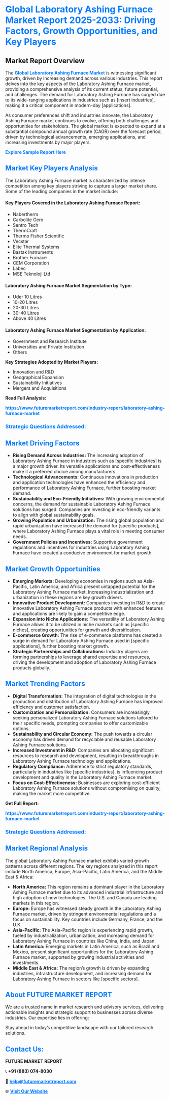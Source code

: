 <h1 style="color: #007BFF;">Global Laboratory Ashing Furnace Market Report 2025-2033: Driving Factors, Growth Opportunities, and Key Players</h1>

<section id="overview">
<h2>Market Report Overview</h2>
<p>The <a href="https://www.futuremarketreport.com/industry-report/laboratory-ashing-furnace-market" style="color: #007BFF; text-decoration: none;"><strong>Global Laboratory Ashing Furnace Market</strong></a> is witnessing significant growth, driven by increasing demand across various industries. This report delves into the key aspects of the Laboratory Ashing Furnace market, providing a comprehensive analysis of its current status, future potential, and challenges. The demand for Laboratory Ashing Furnace has surged due to its wide-ranging applications in industries such as [insert industries], making it a critical component in modern-day [applications].</p>
<p>As consumer preferences shift and industries innovate, the Laboratory Ashing Furnace market continues to evolve, offering both challenges and opportunities for stakeholders. The global market is expected to expand at a substantial compound annual growth rate (CAGR) over the forecast period, driven by technological advancements, emerging applications, and increasing investments by major players.</p>
</section>

<section id="overview">
<p><a href="https://www.futuremarketreport.com/request-sample/reportId=43321" style="color: #007BFF; text-decoration: none;"><strong>Explore Sample Report Here</strong></a></p>
</section>

<section id="key-players">
<h2 style="color: #007BFF;">Market Key Players Analysis</h2>
<p>The Laboratory Ashing Furnace market is characterized by intense competition among key players striving to capture a larger market share. Some of the leading companies in the market include:</p>
<h4>Key Players Covered in the Laboratory Ashing Furnace Report:</h4>
<ul><li>Nabertherm</li><li>Carbolite Gero</li><li>Sentro Tech</li><li>ThermCraft</li><li>Thermo Fisher Scientific</li><li>Vecstar</li><li>Elite Thermal Systems</li><li>Bastak Instruments</li><li>Brother Furnace</li><li>CEM Corporation</li><li>Labec</li><li>MSE Teknoloji Ltd</li></ul>
<h4>Laboratory Ashing Furnace Market Segmentation by Type:</h4>
<ul><li>Uder 10 Litres</li><li>10-20 Litres</li><li>20-30 Litres</li><li>30-40 Litres</li><li>Above 40 Litres</li></ul>

<h4>Laboratory Ashing Furnace Market Segmentation by Application:</h4>
<ul><li>Government and Research Institute</li><li>Universities and Private Institution</li><li>Others</li></ul>
<p><strong>Key Strategies Adopted by Market Players:</strong></p>
<ul>
<li>Innovation and R&D</li>
<li>Geographical Expansion</li>
<li>Sustainability Initiatives</li>
<li>Mergers and Acquisitions</li>
</ul>
</section>

<section>
<p><strong>Read Full Analysis: </strong></p><a href="https://www.futuremarketreport.com/industry-report/laboratory-ashing-furnace-market" style="color: #007BFF; text-decoration: none;"><strong>https://www.futuremarketreport.com/industry-report/laboratory-ashing-furnace-market</strong></a>
<h3 style="color: #007BFF;">Strategic Questions Addressed:</h3>
</section>

<section id="driving-factors">
<h2 style="color: #007BFF;">Market Driving Factors</h2>
<ul>
<li><strong>Rising Demand Across Industries:</strong> The increasing adoption of Laboratory Ashing Furnace in industries such as [specific industries] is a major growth driver. Its versatile applications and cost-effectiveness make it a preferred choice among manufacturers.</li>
<li><strong>Technological Advancements:</strong> Continuous innovations in production and application technologies have enhanced the efficiency and performance of Laboratory Ashing Furnace, further boosting market demand.</li>
<li><strong>Sustainability and Eco-Friendly Initiatives:</strong> With growing environmental concerns, the demand for sustainable Laboratory Ashing Furnace solutions has surged. Companies are investing in eco-friendly variants to align with global sustainability goals.</li>
<li><strong>Growing Population and Urbanization:</strong> The rising global population and rapid urbanization have increased the demand for [specific products], where Laboratory Ashing Furnace plays a vital role in meeting consumer needs.</li>
<li><strong>Government Policies and Incentives:</strong> Supportive government regulations and incentives for industries using Laboratory Ashing Furnace have created a conducive environment for market growth.</li>
</ul>
</section>

<section id="growth-opportunities">
<h2 style="color: #007BFF;">Market Growth Opportunities</h2>
<ul>
<li><strong>Emerging Markets:</strong> Developing economies in regions such as Asia-Pacific, Latin America, and Africa present untapped potential for the Laboratory Ashing Furnace market. Increasing industrialization and urbanization in these regions are key growth drivers.</li>
<li><strong>Innovative Product Development:</strong> Companies investing in R&D to create innovative Laboratory Ashing Furnace products with enhanced features and applications are likely to gain a competitive edge.</li>
<li><strong>Expansion into Niche Applications:</strong> The versatility of Laboratory Ashing Furnace allows it to be utilized in niche markets such as [specific niches], creating opportunities for growth and diversification.</li>
<li><strong>E-commerce Growth:</strong> The rise of e-commerce platforms has created a surge in demand for Laboratory Ashing Furnace used in [specific applications], further boosting market growth.</li>
<li><strong>Strategic Partnerships and Collaborations:</strong> Industry players are forming partnerships to leverage shared expertise and resources, driving the development and adoption of Laboratory Ashing Furnace products globally.</li>
</ul>
</section>

<section id="trending-factors">
<h2 style="color: #007BFF;">Market Trending Factors</h2>
<ul>
<li><strong>Digital Transformation:</strong> The integration of digital technologies in the production and distribution of Laboratory Ashing Furnace has improved efficiency and customer satisfaction.</li>
<li><strong>Customization and Personalization:</strong> Consumers are increasingly seeking personalized Laboratory Ashing Furnace solutions tailored to their specific needs, prompting companies to offer customizable options.</li>
<li><strong>Sustainability and Circular Economy:</strong> The push towards a circular economy has driven demand for recyclable and reusable Laboratory Ashing Furnace solutions.</li>
<li><strong>Increased Investment in R&D:</strong> Companies are allocating significant resources to research and development, resulting in breakthroughs in Laboratory Ashing Furnace technology and applications.</li>
<li><strong>Regulatory Compliance:</strong> Adherence to strict regulatory standards, particularly in industries like [specific industries], is influencing product development and quality in the Laboratory Ashing Furnace market.</li>
<li><strong>Focus on Cost-Effectiveness:</strong> Businesses are exploring cost-efficient Laboratory Ashing Furnace solutions without compromising on quality, making the market more competitive.</li>
</ul>
</section>

<section>
<p><strong>Get Full Report: </strong></p><a href="https://www.futuremarketreport.com/industry-report/laboratory-ashing-furnace-market" style="color: #007BFF; text-decoration: none;"><strong>https://www.futuremarketreport.com/industry-report/laboratory-ashing-furnace-market</strong></a>
<h3 style="color: #007BFF;">Strategic Questions Addressed:</h3>
</section>


<section id="regional-analysis">
<h2 style="color: #007BFF;">Market Regional Analysis</h2>
<p>The global Laboratory Ashing Furnace market exhibits varied growth patterns across different regions. The key regions analyzed in this report include North America, Europe, Asia-Pacific, Latin America, and the Middle East & Africa:</p>
<ul>
<li><strong>North America:</strong> This region remains a dominant player in the Laboratory Ashing Furnace market due to its advanced industrial infrastructure and high adoption of new technologies. The U.S. and Canada are leading markets in this region.</li>
<li><strong>Europe:</strong> Europe has witnessed steady growth in the Laboratory Ashing Furnace market, driven by stringent environmental regulations and a focus on sustainability. Key countries include Germany, France, and the U.K.</li>
<li><strong>Asia-Pacific:</strong> The Asia-Pacific region is experiencing rapid growth, fueled by industrialization, urbanization, and increasing demand for Laboratory Ashing Furnace in countries like China, India, and Japan.</li>
<li><strong>Latin America:</strong> Emerging markets in Latin America, such as Brazil and Mexico, present significant opportunities for the Laboratory Ashing Furnace market, supported by growing industrial activities and investments.</li>
<li><strong>Middle East & Africa:</strong> The region’s growth is driven by expanding industries, infrastructure development, and increasing demand for Laboratory Ashing Furnace in sectors like [specific sectors].</li>
</ul>
</section>

<footer>
<h2 style="color: #007BFF;">About FUTURE MARKET REPORT</h2>
<p>We are a trusted name in market research and advisory services, delivering actionable insights and strategic support to businesses across diverse industries. Our expertise lies in offering:</p>

<p>Stay ahead in today’s competitive landscape with our tailored research solutions.</p>

<h2 style="color: #007BFF;">Contact Us:</h2>
<p><strong>FUTURE MARKET REPORT</strong></p>
<p>📞 <strong>+91 (883) 074-8030</strong></p>
<p>📧 <strong><a href="mailto:help@futuremarketreport.com" style="color: #007BFF;">help@futuremarketreport.com</a></strong></p>
<p>🌐 <strong><a href="https://www.futuremarketreport.com/" style="color: #007BFF;">Visit Our Website</a></strong></p>
</footer>
